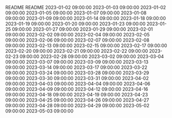 README
README
2023-01-02 09:00:00
2023-01-03 09:00:00
2023-01-02 09:00:00
2023-01-05 09:00:00
2023-01-07 09:00:00
2023-01-08 09:00:00
2023-01-09 09:00:00
2023-01-14 09:00:00
2023-01-18 09:00:00
2023-01-19 09:00:00
2023-01-20 09:00:00
2023-01-23 09:00:00
2023-01-25 09:00:00
2023-01-27 09:00:00
2023-01-29 09:00:00
2023-02-01 09:00:00
2023-02-02 09:00:00
2023-02-04 09:00:00
2023-02-05 09:00:00
2023-02-06 09:00:00
2023-02-07 09:00:00
2023-02-08 09:00:00
2023-02-13 09:00:00
2023-02-15 09:00:00
2023-02-17 09:00:00
2023-02-20 09:00:00
2023-02-21 09:00:00
2023-02-22 09:00:00
2023-02-23 09:00:00
2023-02-28 09:00:00
2023-03-02 09:00:00
2023-03-04 09:00:00
2023-03-07 09:00:00
2023-03-09 09:00:00
2023-03-13 09:00:00
2023-03-14 09:00:00
2023-03-17 09:00:00
2023-03-22 09:00:00
2023-03-24 09:00:00
2023-03-28 09:00:00
2023-03-29 09:00:00
2023-03-30 09:00:00
2023-03-31 09:00:00
2023-04-02 09:00:00
2023-04-03 09:00:00
2023-04-04 09:00:00
2023-04-06 09:00:00
2023-04-09 09:00:00
2023-04-12 09:00:00
2023-04-16 09:00:00
2023-04-18 09:00:00
2023-04-19 09:00:00
2023-04-23 09:00:00
2023-04-25 09:00:00
2023-04-26 09:00:00
2023-04-27 09:00:00
2023-04-28 09:00:00
2023-04-29 09:00:00
2023-05-02 09:00:00
2023-05-03 09:00:00
